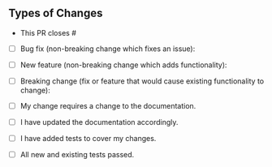 ## Types of Changes
<!--- Put an `x` in all the boxes that apply: -->

* This PR closes #

- [ ] Bug fix (non-breaking change which fixes an issue): 

- [ ] New feature (non-breaking change which adds functionality):

- [ ] Breaking change (fix or feature that would cause existing functionality to change):

- [ ] My change requires a change to the documentation.

- [ ] I have updated the documentation accordingly.

- [ ] I have added tests to cover my changes.

- [ ] All new and existing tests passed.

